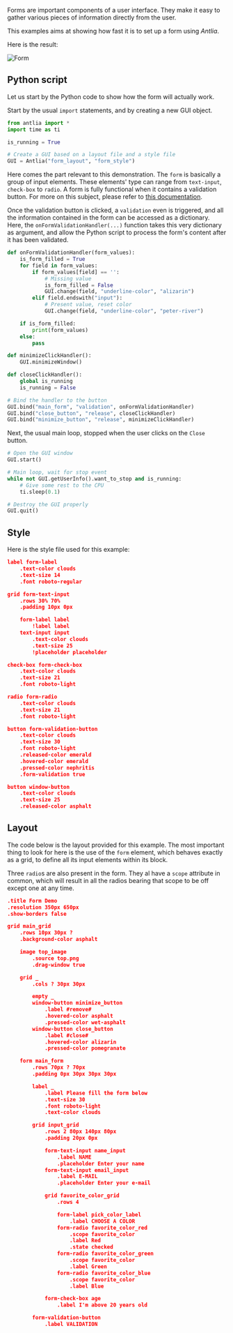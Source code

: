 Forms are important components of a user interface. They make it easy to gather various pieces of information directly from the user.

This examples aims at showing how fast it is to set up a form using _Antlia_.

Here is the result:

![Form](../images/form.png)

## Python script

Let us start by the Python code to show how the form will actually work.

Start by the usual `import` statements, and by creating a new GUI object.

```python
from antlia import *
import time as ti

is_running = True

# Create a GUI based on a layout file and a style file
GUI = Antlia("form_layout", "form_style")
```

Here comes the part relevant to this demonstration. The `form` is basically a group of input elements. These elements' type can range from `text-input`, `check-box` to `radio`.
A form is fully functional when it contains a validation button. For more on this subject, please refer to [this documentation](../elements/form.md).

Once the validation button is clicked, a `validation` even is triggered, and all the information contained in the form can be accessed as a dictionary. Here, the `onFormValidationHandler(...)` function takes this very dictionary as argument, and allow the Python script to process the form's content after it has been validated.

```python
def onFormValidationHandler(form_values):
	is_form_filled = True
	for field in form_values:
		if form_values[field] == '':
			# Missing value
			is_form_filled = False
			GUI.change(field, "underline-color", "alizarin")
		elif field.endswith("input"):
			# Present value, reset color
			GUI.change(field, "underline-color", "peter-river")

	if is_form_filled:
		print(form_values)
	else:
		pass

def minimizeClickHandler():
	GUI.minimizeWindow()

def closeClickHandler():
	global is_running
	is_running = False

# Bind the handler to the button
GUI.bind("main_form", "validation", onFormValidationHandler)
GUI.bind("close_button", "release", closeClickHandler)
GUI.bind("minimize_button", "release", minimizeClickHandler)
```

Next, the usual main loop, stopped when the user clicks on the `Close` button.

```python
# Open the GUI window
GUI.start()

# Main loop, wait for stop event
while not GUI.getUserInfo().want_to_stop and is_running:
	# Give some rest to the CPU
	ti.sleep(0.1)

# Destroy the GUI properly
GUI.quit()
```

## Style

Here is the style file used for this example:

```json
label form-label
	.text-color clouds
	.text-size 14
	.font roboto-regular

grid form-text-input
	.rows 30% 70%
	.padding 10px 0px

	form-label label
		!label label
	text-input input
		.text-color clouds
		.text-size 25
		!placeholder placeholder

check-box form-check-box
	.text-color clouds
	.text-size 21
	.font roboto-light

radio form-radio
	.text-color clouds
	.text-size 21
	.font roboto-light

button form-validation-button
	.text-color clouds
	.text-size 30
	.font roboto-light
	.released-color emerald
	.hovered-color emerald
	.pressed-color nephritis
	.form-validation true

button window-button
	.text-color clouds
	.text-size 25
	.released-color asphalt
```

## Layout

The code below is the layout provided for this example. The most important thing to look for here is the use of the `form` element, which behaves exactly as a grid, to define all its input elements within its block.

Three `radio`s are also present in the form. They al have a `scope` attribute in common, which will result in all the radios bearing that scope to be off except one at any time.

```json
.title Form Demo
.resolution 350px 650px
.show-borders false

grid main_grid
	.rows 10px 30px ?
	.background-color asphalt

	image top_image
		.source top.png
		.drag-window true

	grid _
		.cols ? 30px 30px

		empty _
		window-button minimize_button
			.label #remove#
			.hovered-color asphalt
			.pressed-color wet-asphalt
		window-button close_button
			.label #close#
			.hovered-color alizarin
			.pressed-color pomegranate

	form main_form
		.rows 70px ? 70px
		.padding 0px 30px 30px 30px

		label _
			.label Please fill the form below
			.text-size 30
			.font roboto-light
			.text-color clouds

		grid input_grid
			.rows 2 80px 140px 80px
			.padding 20px 0px

			form-text-input name_input
				.label NAME
				.placeholder Enter your name
			form-text-input email_input
				.label E-MAIL
				.placeholder Enter your e-mail

			grid favorite_color_grid
				.rows 4

				form-label pick_color_label
					.label CHOOSE A COLOR
				form-radio favorite_color_red
					.scope favorite_color
					.label Red
					.state checked
				form-radio favorite_color_green
					.scope favorite_color
					.label Green
				form-radio favorite_color_blue
					.scope favorite_color
					.label Blue

			form-check-box age
				.label I'm above 20 years old

		form-validation-button
			.label VALIDATION

```
